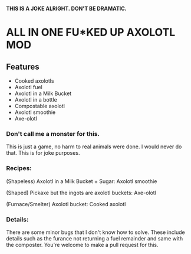 **THIS IS A JOKE ALRIGHT. DON'T BE DRAMATIC.**
# ALL IN ONE FU*KED UP AXOLOTL MOD

## Features

* Cooked axolotls
* Axolotl fuel
* Axolotl in a Milk Bucket
* Axolotl in a bottle
* Compostable axolotl
* Axolotl smoothie
* Axe-olotl 

### Don't call me a monster for this.

This is just a game, no harm to real animals were done. I would never do that. This is for joke purposes.

### Recipes:
(Shapeless) Axolotl in a Milk Bucket + Sugar: Axolotl smoothie

(Shaped) Pickaxe but the ingots are axolotl buckets: Axe-olotl

(Furnace/Smelter) Axolotl bucket: Cooked axolotl

### Details:
There are some minor bugs that I don't know how to solve. These include details such as the furance not returning a fuel remainder and same with the composter. You're welcome to make a pull request for this.
